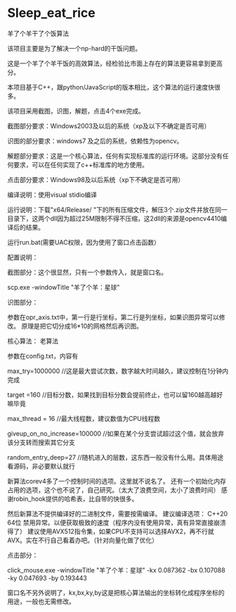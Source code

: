 # Sleep_eat_rice
羊了个羊干了个饭算法

该项目主要是为了解决一个np-hard的干饭问题。

这是一个羊了个羊干饭的高效算法，经检验比市面上存在的算法更容易拿到更高分。

本项目基于C++，跟python/JavaScript的版本相比，这个算法的运行速度快很多。

该项目采用截图，识图，解题，点击4个exe完成。

截图部分要求：Windows2003及以后的系统（xp及以下不确定是否可用）

识图的部分要求：windows7 及之后的系统，依赖性为opencv。

解题部分要求：这是一个核心算法，任何有实现标准库的运行环境。这部分没有任何要求，可以在任何实现了c++标准库的地方使用。

点击部分要求：Windows98及以后系统（xp下不确定是否可用）

编译说明：使用visual stidio编译

运行说明：下载"x64/Release/ "下的所有压缩文件，解压3个.zip文件并放在同一目录下，这两个dll因为超过25M限制不得不压缩，这2dll的来源是opencv4410编译后的结果。

运行run.bat(需要UAC权限，因为使用了窗口点击函数）

配置说明：

截图部分：这个很显然，只有一个参数传入，就是窗口名。

scp.exe -windowTitle "羊了个羊：星球"

识图部分：

参数在opr_axis.txt中，第一行是行坐标，第二行是列坐标，如果识图异常可以修改。 原理是把它切分成16*10的网格然后再识图。

核心算法：
老算法

参数在config.txt，内容有

max_try=1000000 //这是最大尝试次数，数字越大时间越久，建议控制在1分钟内完成

target =160 //目标分数，如果找到目标分数会提前终止，也可以留160越高越好嘛毕竟

max_thread = 16 //最大线程数，建议数值为CPU线程数

giveup_on_no_increase=100000 //如果在某个分支尝试超过这个值，就会放弃该分支转而搜索其它分支

random_entry_deep=27 //随机进入的层数，这东西一般没有什么用。具体用途看源码，非必要默认就行

新算法corev4多了一个控制时间的选项。这里就不说名了。
还有一个初始化内存占用的选项，这个也不说了，自己研究。（太大了浪费空间，太小了浪费时间）
感谢robin_hook提供的哈希表，比自带的快很多。

然后新算法不提供编译好的二进制文件，需要按需编译。
建议编译选项：
C++20 64位
禁用异常。以便获取极致的速度（程序内没有使用异常，真有异常直接崩溃得了）
建议使用AVX512指令集，如果CPU不支持可以选择AVX2，再不行就AVX。实在不行自己看着办吧。（针对向量化做了优化）






点击部分：

click_mouse.exe -windowTitle "羊了个羊：星球" -kx 0.087362 -bx 0.107088 -ky 0.047693 -by 0.193443

窗口名不另外说明了，kx,bx,ky,by这是把核心算法输出的坐标转化成程序坐标的用途，一般也无需修改。

